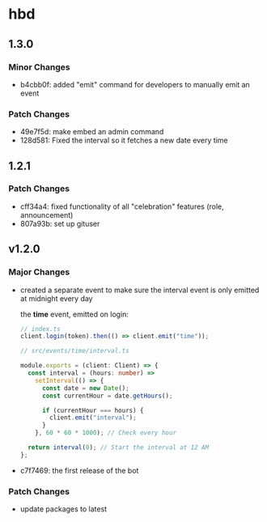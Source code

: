 # hbd

## 1.3.0

### Minor Changes

- b4cbb0f: added "emit" command for developers to manually emit an event

### Patch Changes

- 49e7f5d: make embed an admin command
- 128d581: Fixed the interval so it fetches a new date every time

## 1.2.1

### Patch Changes

- cff34a4: fixed functionality of all "celebration" features (role, announcement)
- 807a93b: set up gituser

## v1.2.0

### Major Changes

- created a separate event to make sure the interval event is only emitted at midnight every day

  the **time** event, emitted on login:

  ```ts
  // index.ts
  client.login(token).then(() => client.emit("time"));
  ```

  ```ts
  // src/events/time/interval.ts

  module.exports = (client: Client) => {
    const interval = (hours: number) =>
      setInterval(() => {
        const date = new Date();
        const currentHour = date.getHours();

        if (currentHour === hours) {
          client.emit("interval");
        }
      }, 60 * 60 * 1000); // Check every hour

    return interval(0); // Start the interval at 12 AM
  };
  ```

- c7f7469: the first release of the bot

### Patch Changes

- update packages to latest
